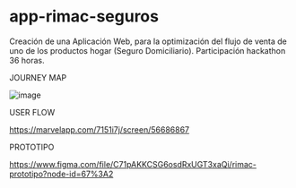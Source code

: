 # app-rimac-seguros
Creación de una Aplicación Web, para la optimización del flujo de venta de uno de los productos hogar (Seguro Domiciliario).
Participación hackathon 36 horas.


JOURNEY MAP

![image](https://user-images.githubusercontent.com/43613192/57529244-043ce180-72fa-11e9-81a6-7f31292303b9.png)

USER FLOW

https://marvelapp.com/7151i7j/screen/56686867

PROTOTIPO

https://www.figma.com/file/C71pAKKCSG6osdRxUGT3xaQi/rimac-prototipo?node-id=67%3A2

